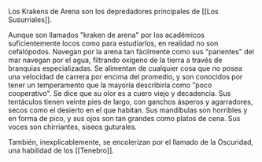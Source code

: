 Los Krakens de Arena son los depredadores principales de [[Los Susurriales]].

Aunque son llamados "kraken de arena" por los académicos suficientemente locos como para estudiarlos, en realidad no son cefalópodos. Navegan por la arena tan fácilmente como sus "parientes" del mar navegan por el agua, filtrando oxígeno de la tierra a través de branquias especializadas. Se alimentan de cualquier cosa que no posea una velocidad de carrera por encima del promedio, y son conocidos por tener un temperamento que la mayoría describiría como "poco cooperativo". Se dice que su olor es a cuero viejo y decadencia. Sus tentáculos tienen veinte pies de largo, con ganchos ásperos y agarradores, secos como el desierto en el que habitan. Sus mandíbulas son horribles y en forma de pico, y sus ojos son tan grandes como platos de cena. Sus voces son chirriantes, siseos guturales.

También, inexplicablemente, se encolerizan por el llamado de la Oscuridad, una habilidad de los [[Tenebro]].

